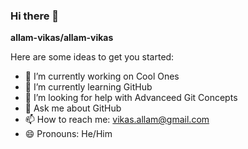 ### Hi there 👋

**allam-vikas/allam-vikas** 

Here are some ideas to get you started:

- 🔭 I’m currently working on Cool Ones
- 🌱 I’m currently learning GitHub
- 🤔 I’m looking for help with Advanceed Git Concepts
- 💬 Ask me about GitHub
- 📫 How to reach me: vikas.allam@gmail.com
- 😄 Pronouns: He/Him
